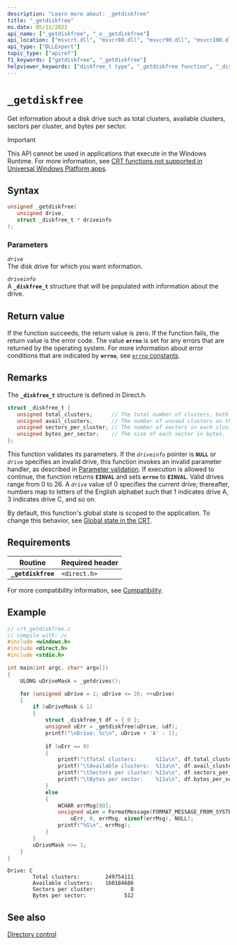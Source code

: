 ```yaml
---
description: "Learn more about: _getdiskfree"
title: "_getdiskfree"
ms.date: 05/11/2022
api_name: ["_getdiskfree", "_o__getdiskfree"]
api_location: ["msvcrt.dll", "msvcr80.dll", "msvcr90.dll", "msvcr100.dll", "msvcr100_clr0400.dll", "msvcr110.dll", "msvcr110_clr0400.dll", "msvcr120.dll", "msvcr120_clr0400.dll", "ucrtbase.dll", "api-ms-win-crt-filesystem-l1-1-0.dll", "api-ms-win-crt-private-l1-1-0.dll"]
api_type: ["DLLExport"]
topic_type: ["apiref"]
f1_keywords: ["getdiskfree", "_getdiskfree"]
helpviewer_keywords: ["diskfree_t type", "_getdiskfree function", "_diskfree_t type", "disk size", "getdiskfree function"]
---
```

# `_getdiskfree`

Get information about a disk drive such as total clusters, available clusters, sectors per cluster, and bytes per sector.

> [!IMPORTANT]
> This API cannot be used in applications that execute in the Windows Runtime. For more information, see [CRT functions not supported in Universal Windows Platform apps](../../cppcx/crt-functions-not-supported-in-universal-windows-platform-apps.md).

## Syntax

```C
unsigned _getdiskfree(
   unsigned drive,
   struct _diskfree_t * driveinfo
);
```

### Parameters

*`drive`*\
The disk drive for which you want information.

*`driveinfo`*\
A **`_diskfree_t`** structure that will be populated with information about the drive.

## Return value

If the function succeeds, the return value is zero. If the function fails, the return value is the error code. The value **`errno`** is set for any errors that are returned by the operating system. For more information about error conditions that are indicated by **`errno`**, see [`errno` constants](../errno-constants.md).

## Remarks

The **`_diskfree_t`** structure is defined in Direct.h.

```C
struct _diskfree_t {
   unsigned total_clusters;      // The total number of clusters, both used and available, on the disk.
   unsigned avail_clusters;      // The number of unused clusters on the disk.
   unsigned sectors_per_cluster; // The number of sectors in each cluster.
   unsigned bytes_per_sector;    // The size of each sector in bytes.
};
```

This function validates its parameters. If the *`driveinfo`* pointer is **`NULL`** or *`drive`* specifies an invalid drive, this function invokes an invalid parameter handler, as described in [Parameter validation](../parameter-validation.md). If execution is allowed to continue, the function returns **`EINVAL`** and sets **`errno`** to **`EINVAL`**. Valid drives range from 0 to 26. A *`drive`* value of 0 specifies the current drive; thereafter, numbers map to letters of the English alphabet such that 1 indicates drive A, 3 indicates drive C, and so on.

By default, this function's global state is scoped to the application. To change this behavior, see [Global state in the CRT](../global-state.md).

## Requirements

|Routine|Required header|
|-------------|---------------------|
|**`_getdiskfree`**|`<direct.h>`|

For more compatibility information, see [Compatibility](../compatibility.md).

## Example

```C
// crt_getdiskfree.c
// compile with: /c
#include <windows.h>
#include <direct.h>
#include <stdio.h>

int main(int argc, char* argv[]) 
{
    ULONG uDriveMask = _getdrives();

    for (unsigned uDrive = 1; uDrive <= 26; ++uDrive) 
    {
        if (uDriveMask & 1)
        {
            struct _diskfree_t df = { 0 };
            unsigned uErr = _getdiskfree(uDrive, &df);
            printf("\nDrive: %c\n", uDrive + 'A' - 1);
            
            if (uErr == 0)
            {
                printf("\tTotal clusters:      %11u\n", df.total_clusters);
                printf("\tAvailable clusters:  %11u\n", df.avail_clusters);
                printf("\tSectors per cluster: %11u\n", df.sectors_per_cluster);
                printf("\tBytes per sector:    %11u\n", df.bytes_per_sector);
            }
            else
            {
                WCHAR errMsg[80];
                unsigned uLen = FormatMessage(FORMAT_MESSAGE_FROM_SYSTEM, NULL,
                    uErr, 0, errMsg, sizeof(errMsg), NULL);
                printf("%S\n", errMsg);
            }
        }
        uDriveMask >>= 1;
    }
}
```

```Output
Drive: C
        Total clusters:        249754111
        Available clusters:    160184686
        Sectors per cluster:           8
        Bytes per sector:            512
```

## See also

[Directory control](../directory-control.md)
